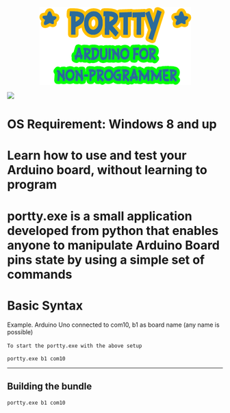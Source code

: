 <p align="center">
  <img src="https://github.com/krakenjriot/portty/blob/main/PORTTY.png">
</p>

 <img src="https://github.com/krakenjriot/portty-dashboard/blob/main/help/images/led-sample.png" width="750" />     

# OS Requirement: Windows 8 and up
# Learn how to use and test your Arduino board, without learning to program
# portty.exe is a small application developed from python that enables anyone to manipulate Arduino Board pins state by using a simple set of commands

Basic Syntax 
============
Example. Arduino Uno connected to com10, b1 as board name (any name is possible)

`To start the portty.exe with the above setup`

```sh
portty.exe b1 com10
```


--------------------

Building the bundle
--------------------

```sh
portty.exe b1 com10
```
 
 
 

 
 

 
